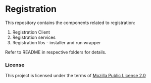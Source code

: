 # Registration

This repository contains the components related to registration:
1. Registration Client
2. Registration services
3. Registration libs - installer and run wrapper

Refer to README in respective folders for details.

### License
This project is licensed under the terms of [Mozilla Public License 2.0](https://github.com/mosip/mosip-platform/blob/master/LICENSE)


